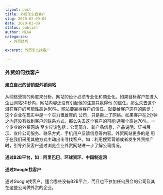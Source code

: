 ```yaml
---
layout: post
title: 外贸怎么找客户
slug: 2020-02-09-04
date: 2020-02-09
status: publish
author: MIKA
categories: 
  - 外贸技巧

excerpt: 外贸怎么找客户

---
```


### 外贸如何找客户

#### 建立自己的营销型外销网站

从网络营销的角度来分析，网站的设计必须专业化和商业化。如果目标客户在进入企业网站30秒内，网站内容还没有引起他的注意并赢得他
的信任。那么失去这个潜在客户的可能性高达80%。网站要赢得客户的信任，就要给客户这样的感觉：这个企业在现实中是一个实力很雄厚的
公司，只是搬上了网络。如果客户在2分钟之内还没有找到客户的联系方式，那么失去这个客户的可能i选哪个高达70%。一个专业的外贸网站
至少应该包括：公司简介、新产品信息、产品说明、证书展示、宣传公司服务、联系方式、手机用户反馈信息等内容。外贸网站更多的是
用于在我们采用其他方式主动出击寻找客户。如：利用搜索营销或者发生外贸推广时，引导外贸客户通过浏览企业外贸网站进一步了解公司情况。

#### 通过B2B平台，如：阿里巴巴、环球资环、中国制造网

#### 通过Google找客户
通过Google找客户，适合哪些没有B2B平台，而且也不参加任何展会的公司及其在这些公司做外贸的企业。
